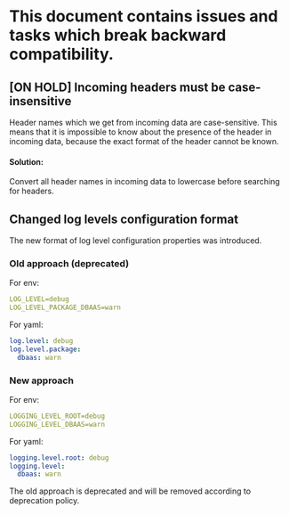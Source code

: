 # This document contains issues and tasks which break backward compatibility.

## [ON HOLD] Incoming headers must be case-insensitive

Header names which we get from incoming data are case-sensitive.
This means that it is impossible to know about the presence of the header in incoming data,
because the exact format of the header cannot be known.

#### Solution:

Convert all header names in incoming data to lowercase before searching for headers.

## Changed log levels configuration format

The new format of log level configuration properties was introduced.

### Old approach (deprecated)
For env:
```yaml
LOG_LEVEL=debug
LOG_LEVEL_PACKAGE_DBAAS=warn
```

For yaml:
```yaml
log.level: debug
log.level.package:
  dbaas: warn
```

### New approach

For env:
```yaml
LOGGING_LEVEL_ROOT=debug
LOGGING_LEVEL_DBAAS=warn
```

For yaml:
```yaml
logging.level.root: debug
logging.level:
  dbaas: warn
```

The old approach is deprecated and will be removed according to deprecation policy.